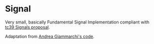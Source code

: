 # Signal
Very small, basically Fundamental Signal Implementation compliant with [tc39 Signals proposal](https://github.com/tc39/proposal-signals).

Adaptation from [Andrea Giammarchi's code](https://github.com/WebReflection/signal).

